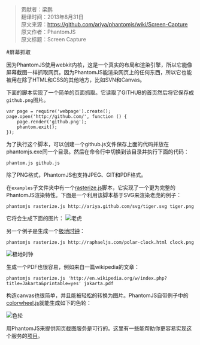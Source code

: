 > 贡献者：梁鹏  
> 翻译时间：2013年8月31日  
> 原文来源：https://github.com/ariya/phantomjs/wiki/Screen-Capture  
> 原文作者：PhantomJS  
> 原文标题：Screen Capture  

#屏幕抓取

因为PhantomJS使用webkit内核，这是一个真实的布局和渲染引擎，所以它能像屏幕截图一样抓取网页。因为PhantomJS能渲染网页上的任何东西，所以它也能被用在除了HTML和CSS的其他地方，比如SVN和Canvas。

下面的脚本实现了一个简单的页面抓取。它读取了GITHUB的首页然后将它保存成`github.png`图片。

```
var page = require('webpage').create();
page.open('http://github.com/', function () {
    page.render('github.png');
    phantom.exit();
});
```

为了执行这个脚本，可以创建一个github.js文件保存上面的代码并放在phantomjs.exe同一个目录。然后在命令行中切换到该目录并执行下面的代码：

```
phantom.js github.js
```

除了PNG格式，PhantomJS也支持JPEG、GIT和PDF格式。

在`examples`子文件夹中有一个[rasterize.js](https://github.com/ariya/phantomjs/blob/master/examples/rasterize.js)脚本，它实现了一个更为完整的PhantomJS渲染特性。下面是一个利用该脚本基于SVG来渲染老虎的例子：

```
phantomjs rasterize.js http://ariya.github.com/svg/tiger.svg tiger.png
```

它将会生成下面的图片：
![老虎](https://github-camo.global.ssl.fastly.net/388d125df20fdb6cde57a23587b296151b4ac4d7/687474703a2f2f6c68362e67677068742e636f6d2f5f4f696a6866315a50762d342f545236694d384a304b72492f41414141414141414279342f52435a3845673536374c4d2f733430302f74696765722e706e67)

另一个例子是生成一个[极地时钟](http://raphaeljs.com/polar-clock.html)：

```
phantomjs rasterize.js http://raphaeljs.com/polar-clock.html clock.png
```

![极地时钟](https://lh5.googleusercontent.com/_Oijhf1ZPv-4/TUuUx1o-tuI/AAAAAAAAB00/Ba-Gxl5Zp6Q/s288/polar-clock.png)

生成一个PDF也很容易，例如来自一篇wikipedia的文章：

```
phantomjs rasterize.js 'http://en.wikipedia.org/w/index.php?title=Jakarta&printable=yes' jakarta.pdf
```

构造canvas也很简单，并且能被轻松的转换为图片。PhantomJS自带例子中的[colorwheel.js](https://github.com/ariya/phantomjs/blob/master/examples/colorwheel.js)就能生成如下的色轮：

![色轮](https://lh3.googleusercontent.com/-xSIzxPtJULw/TVzeP4NPMDI/AAAAAAAAB10/k-c8jB6I5Cg/s288/colorwheel.png)

用PhantomJS来提供网页截图服务是可行的。这里有一些能帮助你更容易实现这个服务的[项目](https://github.com/ariya/phantomjs/wiki/Related-Projects)。
